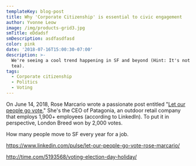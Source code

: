 ```yaml
---
templateKey: blog-post
title: Why 'Corporate Citizenship' is essential to civic engagement
author: Yvonne Leow
image: /img/products-grid3.jpg
smTitle: eDdadsf
smDescription: asdfasdfasd
color: pink
date: '2018-07-16T15:00:30-07:00'
description: >-
  We're seeing a cool trend happening in SF and beyond (Hint: It's not bubble
  tea). 
tags:
  - Corporate citizenship
  - Politics
  - Voting
---
```

On June 14, 2018, Rose Marcario wrote a passionate post entitled "[Let our people go vote.](https://www.linkedin.com/pulse/let-our-people-go-vote-rose-marcario/)" She's the CEO of Patagonia, an outdoor retail company that employs 1,900+ employees (according to LinkedIn). To put it in perspective, London Breed won by 2,000 votes.   

How many people move to SF every year for a job. 



https://www.linkedin.com/pulse/let-our-people-go-vote-rose-marcario/



http://time.com/5193568/voting-election-day-holiday/
